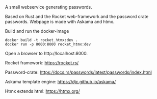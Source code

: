 A small webservice generating passwords.

Based on Rust and the Rocket web-framework and the password crate passwords. Webpage is made with Askama and htmx.

Build and run the docker-image

```
docker build -t rocket_htmx:dev .
docker run -p 8000:8000 rocket_htmx:dev
```

Open a browser to http://localhost:8000.

Rocket framework: https://rocket.rs/

Password-crate: https://docs.rs/passwords/latest/passwords/index.html

Askama template engine: https://djc.github.io/askama/

Htmx extends html: https://htmx.org/

